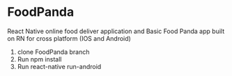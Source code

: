 # FoodPanda
React Native online food deliver application and Basic Food Panda app built on RN for cross platform (IOS and Android)
1. clone FoodPanda branch
2. Run npm install
3. Run react-native run-android
